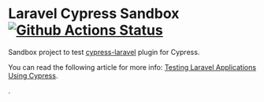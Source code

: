 # Laravel Cypress Sandbox [![Github Actions Status](https://github.com/noeldemartin/laravel-cypress-sandbox/workflows/Testing/badge.svg)](https://github.com/noeldemartin/laravel-cypress-sandbox/actions)

Sandbox project to test [cypress-laravel](https://github.com/NoelDeMartin/cypress-laravel) plugin for Cypress.

You can read the following article for more info: [Testing Laravel Applications Using Cypress](https://noeldemartin.com/blog/testing-laravel-applications-using-cypress).

.
